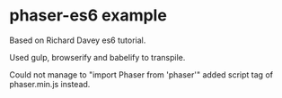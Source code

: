 # phaser-es6 example

Based on Richard Davey es6 tutorial. 

Used gulp, browserify and babelify to transpile.

Could not manage to "import Phaser from 'phaser'" added script tag of phaser.min.js instead.
